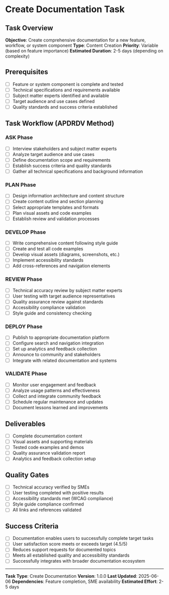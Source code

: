# Create Documentation Task

## Task Overview
**Objective**: Create comprehensive documentation for a new feature, workflow, or system component
**Type**: Content Creation
**Priority**: Variable (based on feature importance)
**Estimated Duration**: 2-5 days (depending on complexity)

## Prerequisites
- [ ] Feature or system component is complete and tested
- [ ] Technical specifications and requirements available
- [ ] Subject matter experts identified and available
- [ ] Target audience and use cases defined
- [ ] Quality standards and success criteria established

## Task Workflow (APDRDV Method)

### ASK Phase
- [ ] Interview stakeholders and subject matter experts
- [ ] Analyze target audience and use cases
- [ ] Define documentation scope and requirements
- [ ] Establish success criteria and quality standards
- [ ] Gather all technical specifications and background information

### PLAN Phase
- [ ] Design information architecture and content structure
- [ ] Create content outline and section planning
- [ ] Select appropriate templates and formats
- [ ] Plan visual assets and code examples
- [ ] Establish review and validation processes

### DEVELOP Phase
- [ ] Write comprehensive content following style guide
- [ ] Create and test all code examples
- [ ] Develop visual assets (diagrams, screenshots, etc.)
- [ ] Implement accessibility standards
- [ ] Add cross-references and navigation elements

### REVIEW Phase
- [ ] Technical accuracy review by subject matter experts
- [ ] User testing with target audience representatives
- [ ] Quality assurance review against standards
- [ ] Accessibility compliance validation
- [ ] Style guide and consistency checking

### DEPLOY Phase
- [ ] Publish to appropriate documentation platform
- [ ] Configure search and navigation integration
- [ ] Set up analytics and feedback collection
- [ ] Announce to community and stakeholders
- [ ] Integrate with related documentation and systems

### VALIDATE Phase
- [ ] Monitor user engagement and feedback
- [ ] Analyze usage patterns and effectiveness
- [ ] Collect and integrate community feedback
- [ ] Schedule regular maintenance and updates
- [ ] Document lessons learned and improvements

## Deliverables
- [ ] Complete documentation content
- [ ] Visual assets and supporting materials
- [ ] Tested code examples and demos
- [ ] Quality assurance validation report
- [ ] Analytics and feedback collection setup

## Quality Gates
- [ ] Technical accuracy verified by SMEs
- [ ] User testing completed with positive results
- [ ] Accessibility standards met (WCAG compliance)
- [ ] Style guide compliance confirmed
- [ ] All links and references validated

## Success Criteria
- [ ] Documentation enables users to successfully complete target tasks
- [ ] User satisfaction score meets or exceeds target (4.5/5)
- [ ] Reduces support requests for documented topics
- [ ] Meets all established quality and accessibility standards
- [ ] Successfully integrates with broader documentation ecosystem

---

**Task Type**: Create Documentation
**Version**: 1.0.0
**Last Updated**: 2025-06-06
**Dependencies**: Feature completion, SME availability
**Estimated Effort**: 2-5 days
